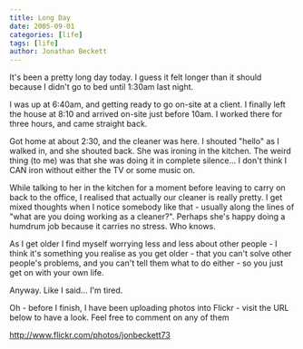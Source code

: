 ```yaml
---
title: Long Day
date: 2005-09-01
categories: [life]
tags: [life]
author: Jonathan Beckett
---
```


It's been a pretty long day today. I guess it felt longer than it should because I didn't go to bed until 1:30am last night.

I was up at 6:40am, and getting ready to go on-site at a client. I finally left the house at 8:10 and arrived on-site just before 10am. I worked there for three hours, and came straight back.

Got home at about 2:30, and the cleaner was here. I shouted "hello" as I walked in, and she shouted back. She was ironing in the kitchen. The weird thing (to me) was that she was doing it in complete silence... I don't think I CAN iron without either the TV or some music on.

While talking to her in the kitchen for a moment before leaving to carry on back to the office, I realised that actually our cleaner is really pretty. I get mixed thoughts when I notice somebody like that - usually along the lines of "what are you doing working as a cleaner?". Perhaps she's happy doing a humdrum job because it carries no stress. Who knows.

As I get older I find myself worrying less and less about other people - I think it's something you realise as you get older - that you can't solve other people's problems, and you can't tell them what to do either - so you just get on with your own life.

Anyway. Like I said... I'm tired.

Oh - before I finish, I have been uploading photos into Flickr - visit the URL below to have a look. Feel free to comment on any of them 

http://www.flickr.com/photos/jonbeckett73